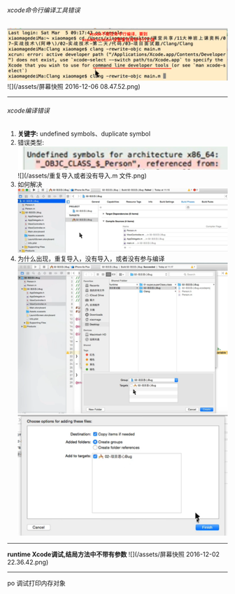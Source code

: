###### xcode命令行编译工具错误
![](/assets/xcode不能在终端命令行编译.png)
![](/assets/屏幕快照 2016-12-06 08.47.52.png)
***

###### xcode编译错误
1. __关键字:__ undefined symbols、duplicate symbol
2. 错误类型:
![](/assets/类没有定义，类没有参与编译.png)
![](/assets/重复导入或者没有导入.m 文件.png)
3. 如何解决
![](/assets/如何参与编译.png)
4. 为什么出现，重复导入，没有导入，或者没有参与编译
![](/assets/不勾表示不参与编译.png)
![](/assets/不勾表示不参与编译2.png)
***

__runtime Xcode调试,结局方法中不带有参数__
![](/assets/屏幕快照 2016-12-02 22.36.42.png)
***

po 调试打印内存对象